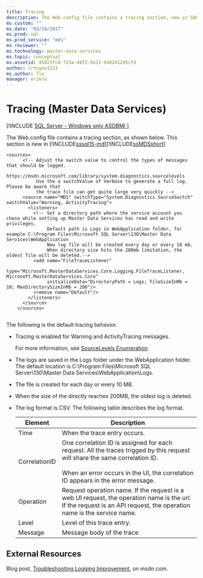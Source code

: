 ```yaml
---
title: Tracing
description: The Web.config file contains a tracing section, new in SQL Server 2016 Master Data Services. Learn about default tracing behavior.
ms.custom: ""
ms.date: "03/14/2017"
ms.prod: sql
ms.prod_service: "mds"
ms.reviewer: ""
ms.technology: master-data-services
ms.topic: conceptual
ms.assetid: 45823fc8-723a-49f2-9a11-94d241245cfd
author: lrtoyou1223
ms.author: lle
manager: erikre
---
```

# Tracing (Master Data Services)

[!INCLUDE [SQL Server - Windows only ASDBMI  ](../includes/applies-to-version/sql-windows-only-asdbmi.md)]

  The Web.config file contains a tracing section, as shown below. This section is new in [!INCLUDE[sssql15-md](../includes/sssql16-md.md)][!INCLUDE[ssMDSshort](../includes/ssmdsshort-md.md)]  
  
```  
<sources>  
      <!-- Adjust the switch value to control the types of messages that should be logged.   
           https://msdn.microsoft.com/library/system.diagnostics.sourcelevels  
           Use the a switchValue of Verbose to generate a full log. Please be aware that   
           the trace file can get quite large very quickly -->  
      <source name="MDS" switchType="System.Diagnostics.SourceSwitch" switchValue="Warning, ActivityTracing">  
        <listeners>  
          <!-- Set a directory path where the service account you chose while setting up Master Data Services has read and write privileges.  
               Default path is Logs in WebApplication folder, for example C:\Program Files\Microsoft SQL Server\130\Master Data Services\WebApplication  
               New log file will be created every day or every 10 mb.  
               When directory size hits the 200mb limitation, the oldest file will be deleted.-->  
          <add name="FileTraceListener"  
               type="Microsoft.MasterDataServices.Core.Logging.FileTraceListener, Microsoft.MasterDataServices.Core"   
               initializeData="DirectoryPath = Logs; FileSizeInMb = 10; MaxDirectorySizeInMb = 200"/>  
          <remove name="Default"/>  
        </listeners>  
      </source>  
    </sources>  
  
```  
  
 The following is the default tracing behavior.  
  
-   Tracing is enabled for Warning and ActivityTracing messages.  
  
     For more information, see [SourceLevels Enumeration](/dotnet/api/system.diagnostics.sourcelevels).  
  
-   The logs are saved in the Logs folder under the WebApplication folder. The default location is C:\Program Files\Microsoft SQL Server\130\Master Data Services\WebApplication\Logs.  
  
-   The file is created for each day or every 10 MB.  
  
-   When the size of the directly reaches 200MB, the oldest log is deleted.  
  
-   The log format is CSV. The following table describes the log format.  
  
    |Element|Description|  
    |-------------|-----------------|  
    |Time|When the trace entry occurs.|  
    |CorrelationID|One correlation ID is assigned for each request. All the traces trigged by this request will share the same correlation ID.<br /><br /> When an error occurs in the UI, the correlation ID appears in the error message.|  
    |Operation|Request operation name. If the request is a web UI request, the operation name is the url. If the request is an API request, the operation name is the service name.|  
    |Level|Level of this trace entry.|  
    |Message|Message body of the trace|  
  
## External Resources  
 Blog post, [Troubleshooting Logging Improvement](https://techcommunity.microsoft.com/t5/sql-server-integration-services/troubleshooting-logging-improvement/ba-p/388214), on msdn.com.  
  
